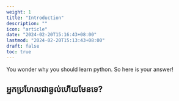```yaml
---
weight: 1
title: "Introduction"
description: ""
icon: "article"
date: "2024-02-20T15:16:43+08:00"
lastmod: "2024-02-20T15:13:43+08:00"
draft: false
toc: true
---
```


You wonder why you should learn python. So here is your answer!


## អ្នកប្រហែលជាឆ្ងល់ហើយមែនទេ?